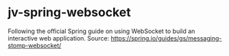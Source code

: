 # jv-spring-websocket
Following the official Spring guide on using WebSocket to build an interactive web application. Source: https://spring.io/guides/gs/messaging-stomp-websocket/